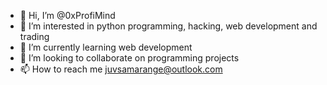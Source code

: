 - 👋 Hi, I’m @0xProfiMind
- 👀 I’m interested in python programming, hacking, web development and trading
- 🌱 I’m currently learning web development
- 💞️ I’m looking to collaborate on programming projects
- 📫 How to reach me juvsamarange@outlook.com

<!---
0xProfiMind/0xProfiMind is a ✨ special ✨ repository because its `README.md` (this file) appears on your GitHub profile.
You can click the Preview link to take a look at your changes.
--->
